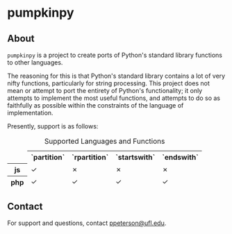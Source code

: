 pumpkinpy
=========

About
-----
`pumpkinpy` is a project to create ports of Python's standard library functions to other languages.

The reasoning for this is that Python's standard library contains a lot of very nifty functions, particularly
for string processing. This project does not mean or attempt to port the entirety of Python's functionality;
it only attempts to implement the most useful functions, and attempts to do so as faithfully as possible within
the constraints of the language of implementation.

Presently, support is as follows:

<!-- begin chart -->

<table>
   <caption>Supported Languages and Functions</caption>
   <thead>
      <tr>
         <td></td>
         <th>`partition`</th>
         <th>`rpartition`</th>
         <th>`startswith`</th>
         <th>`endswith`</th>
      </tr>
      <tr>
         <th>js</th>
         <td>&#10003;</td>
         <td>&#10007;</td>
         <td>&#10007;</td>
         <td>&#10007;</td>
      </tr>
      <tr>
         <th>php</th>
         <td>&#10003;</td>
         <td>&#10003;</td>
         <td>&#10003;</td>
         <td>&#10003;</td>
      </tr>
   </thead>
</table>

<!-- end chart -->

Contact
-------

For support and questions, contact ppeterson@ufl.edu.
